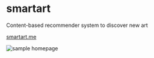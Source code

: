 # smartart
Content-based recommender system to discover new art

[smartart.me](http://smartart.me)

![sample homepage](https://github.com/jgdwyer/smartart/raw/master/sample/homepage.png "Homepage")
